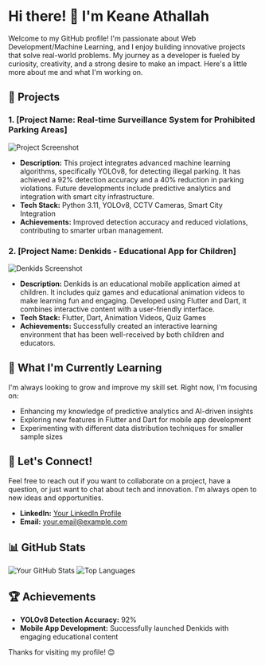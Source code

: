 # Hi there! 👋 I'm Keane Athallah

Welcome to my GitHub profile! I'm passionate about Web Development/Machine Learning, and I enjoy building innovative projects that solve real-world problems. My journey as a developer is fueled by curiosity, creativity, and a strong desire to make an impact. Here's a little more about me and what I'm working on.

## 🚀 Projects

### 1. [Project Name: Real-time Surveillance System for Prohibited Parking Areas]
![Project Screenshot](./path/to/your/image.png) <!-- Replace with the correct path to your image -->

- **Description:** This project integrates advanced machine learning algorithms, specifically YOLOv8, for detecting illegal parking. It has achieved a 92% detection accuracy and a 40% reduction in parking violations. Future developments include predictive analytics and integration with smart city infrastructure.
- **Tech Stack:** Python 3.11, YOLOv8, CCTV Cameras, Smart City Integration
- **Achievements:** Improved detection accuracy and reduced violations, contributing to smarter urban management.

### 2. [Project Name: Denkids - Educational App for Children]
![Denkids Screenshot](./path/to/your/image.png) <!-- Replace with the correct path to your image -->

- **Description:** Denkids is an educational mobile application aimed at children. It includes quiz games and educational animation videos to make learning fun and engaging. Developed using Flutter and Dart, it combines interactive content with a user-friendly interface.
- **Tech Stack:** Flutter, Dart, Animation Videos, Quiz Games
- **Achievements:** Successfully created an interactive learning environment that has been well-received by both children and educators.

## 🌱 What I'm Currently Learning

I'm always looking to grow and improve my skill set. Right now, I'm focusing on:

- Enhancing my knowledge of predictive analytics and AI-driven insights
- Exploring new features in Flutter and Dart for mobile app development
- Experimenting with different data distribution techniques for smaller sample sizes

## 💬 Let's Connect!

Feel free to reach out if you want to collaborate on a project, have a question, or just want to chat about tech and innovation. I'm always open to new ideas and opportunities.

- **LinkedIn:** [Your LinkedIn Profile]([https://www.linkedin.com/in/yourprofile/](https://www.linkedin.com/in/keane-athallah-290082275/))
- **Email:** [your.email@example.com](mailto:keane.athall@gmail.com)

## 📊 GitHub Stats

![Your GitHub Stats](https://github-readme-stats.vercel.app/api?username=KeaneAthallah&show_icons=true&theme=radical)
![Top Languages](https://github-readme-stats.vercel.app/api/top-langs/?username=KeaneAthallah&layout=compact&theme=radical)

## 🏆 Achievements

- **YOLOv8 Detection Accuracy:** 92%
- **Mobile App Development:** Successfully launched Denkids with engaging educational content

Thanks for visiting my profile! 😊
